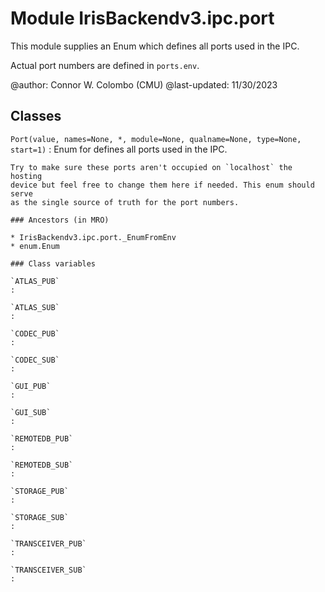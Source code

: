 Module IrisBackendv3.ipc.port
=============================
This module supplies an Enum which defines all ports used in the IPC.

Actual port numbers are defined in `ports.env`.

@author: Connor W. Colombo (CMU)
@last-updated: 11/30/2023

Classes
-------

`Port(value, names=None, *, module=None, qualname=None, type=None, start=1)`
:   Enum for defines all ports used in the IPC.
    
    Try to make sure these ports aren't occupied on `localhost` the hosting 
    device but feel free to change them here if needed. This enum should serve 
    as the single source of truth for the port numbers.

    ### Ancestors (in MRO)

    * IrisBackendv3.ipc.port._EnumFromEnv
    * enum.Enum

    ### Class variables

    `ATLAS_PUB`
    :

    `ATLAS_SUB`
    :

    `CODEC_PUB`
    :

    `CODEC_SUB`
    :

    `GUI_PUB`
    :

    `GUI_SUB`
    :

    `REMOTEDB_PUB`
    :

    `REMOTEDB_SUB`
    :

    `STORAGE_PUB`
    :

    `STORAGE_SUB`
    :

    `TRANSCEIVER_PUB`
    :

    `TRANSCEIVER_SUB`
    :